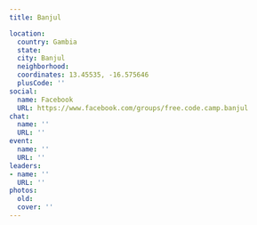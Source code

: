 ```yaml
---
title: Banjul

location:
  country: Gambia
  state: 
  city: Banjul
  neighborhood: 
  coordinates: 13.45535, -16.575646
  plusCode: ''
social:
  name: Facebook
  URL: https://www.facebook.com/groups/free.code.camp.banjul
chat:
  name: ''
  URL: ''
event:
  name: ''
  URL: ''
leaders:
- name: ''
  URL: ''
photos:
  old: 
  cover: ''
---
```

